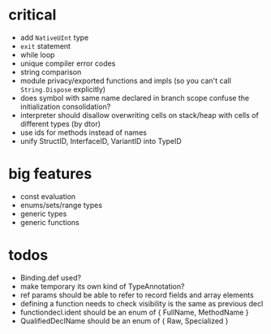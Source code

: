 # critical

* add `NativeUInt` type
* `exit` statement
* while loop
* unique compiler error codes
* string comparison
* module privacy/exported functions and impls (so you can't call `String.Dispose` explicitly)
* does symbol with same name declared in branch scope confuse the initialization consolidation?
* interpreter should disallow overwriting cells on stack/heap with cells of different types (by dtor)
* use ids for methods instead of names
* unify StructID, InterfaceID, VariantID into TypeID

# big features

* const evaluation
* enums/sets/range types
* generic types
* generic functions

# todos

* Binding.def used?
* make temporary its own kind of TypeAnnotation?
* ref params should be able to refer to record fields and array elements
* defining a function needs to check visibility is the same as previous decl
* functiondecl.ident should be an enum of { FullName, MethodName }
* QualifiedDeclName should be an enum of { Raw, Specialized }